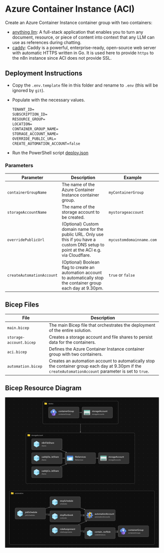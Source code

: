 # Azure Container Instance (ACI)

Create an Azure Container Instance container group with two containers:

- [anything llm](https://anythingllm.com/): A full-stack application that enables you to turn any document, resource, or piece of content into context that any LLM can use as references during chatting.
- [caddy](https://caddyserver.com/): Caddy is a powerful, enterprise-ready, open-source web server with automatic HTTPS written in Go. It is used here to provide `https` to the n8n instance since ACI does not provide SSL.

## Deployment Instructions

- Copy the `.env.template` file in this folder and rename to `.env` (this will be ignored by `git`).
- Populate with the necessary values.

  ```env
  TENANT_ID=
  SUBSCRIPTION_ID=
  RESOURCE_GROUP=
  LOCATION=
  CONTAINER_GROUP_NAME=
  STORAGE_ACCOUNT_NAME=
  OVERRIDE_PUBLIC_URL=
  CREATE_AUTOMATION_ACCOUNT=false
  ```

- Run the PowerShell script [deploy.json](./deploy.ps1)

### Parameters

| Parameter                 | Description                                                                                                                             | Example                  |
| ------------------------- | --------------------------------------------------------------------------------------------------------------------------------------- | ------------------------ |
| `containerGroupName`      | The name of the Azure Container Instance container group.                                                                               | `myContainerGroup`       |
| `storageAccountName`      | The name of the storage account to be created.                                                                                          | `mystorageaccount`       |
| `overridePublicUrl`       | (Optional) Custom domain name for the public URL. Only use this if you have a custom DNS setup to point at the ACI e.g. via Cloudflare. | `mycustomdomainname.com` |
| `createAutomationAccount` | (Optional) Boolean flag to create an automation account to automatically stop the container group each day at 9.30pm.                   | `true` or `false`        |

## Bicep Files

| File                    | Description                                                                                                                                             |
| ----------------------- | ------------------------------------------------------------------------------------------------------------------------------------------------------- |
| `main.bicep`            | The main Bicep file that orchestrates the deployment of the entire solution.                                                                            |
| `storage-account.bicep` | Creates a storage account and file shares to persist data for the containers.                                                             |
| `aci.bicep`             | Defines the Azure Container Instance container group with two containers.                                                                |
| `automation.bicep`      | Creates an automation account to automatically stop the container group each day at 9.30pm if the `createAutomationAccount` parameter is set to `true`. |

## Bicep Resource Diagram

![Bicep Resource Diagram](/.docs/images/aci.png)
